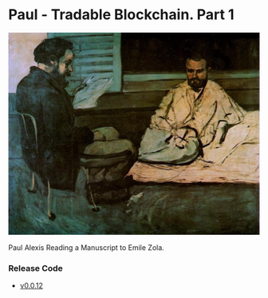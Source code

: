 # Paul - Tradable Blockchain. Part 1

![zola](/assets/Paul.png)

Paul Alexis Reading a Manuscript to Emile Zola.


### Release Code

+ [v0.0.12](https://github.com/udtrokia/Radiancy/releases/tag/v0.0.12)

